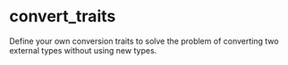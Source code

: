 # convert_traits
Define your own conversion traits to solve the problem of converting two external types without using new types.
